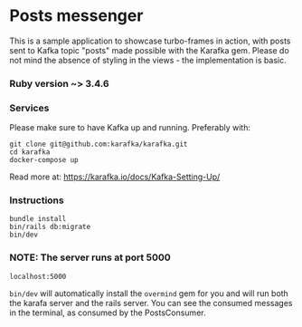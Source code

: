 # Posts messenger

This is a sample application to showcase turbo-frames in action, with posts sent to Kafka topic "posts" made possible with the Karafka gem. Please do not mind the absence of styling in the views - the implementation is basic.

### Ruby version ~> 3.4.6

### Services
Please make sure to have Kafka up and running. Preferably with:
```
git clone git@github.com:karafka/karafka.git
cd karafka
docker-compose up
```
Read more at: https://karafka.io/docs/Kafka-Setting-Up/

### Instructions
```
bundle install
bin/rails db:migrate
bin/dev
```

### NOTE: The server runs at port 5000
`localhost:5000`

`bin/dev`  will automatically install the `overmind` gem for you and will run both the karafa server and the rails server. You can see the consumed messages in the terminal, as consumed by the PostsConsumer.
